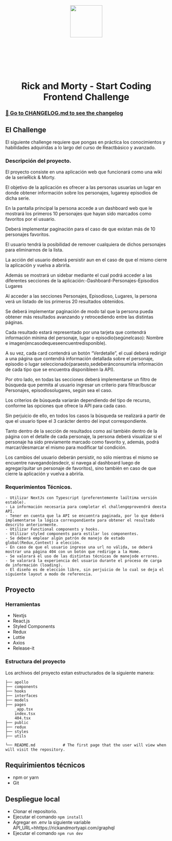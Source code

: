 <br/><br/>
<br/><br/>

<p align="center">
    <img height="100" src="https://process.fs.teachablecdn.com/ADNupMnWyR7kCWRvm76Laz/resize=height:60/https://www.filepicker.io/api/file/MQ7g16QSQhaKHkDUFOFn">
   </p>
   
   
   <br/><br/>
    
 
   
   <br/><br/>
   

   <h1 align="center">Rick and Morty - Start Coding Frontend Challenge</h1>
   
   
### [📖 Go to CHANGELOG.md to see the changelog](CHANGELOG.md)

  
## El Challenge

El siguiente challenge requiere que pongas en práctica los conocimientos y habilidades adquiridas a lo largo del curso de Reactbásico y avanzado.

### Descripción del proyecto.

El proyecto consiste en una aplicación web que funcionará como una wiki de la serieRick & Morty.

El objetivo de la aplicación es ofrecer a las personas usuarias un lugar en donde obtener información sobre los personajes, lugaresy episodios de dicha serie.

En la pantalla principal la persona accede a un dashboard web que le mostrará los primeros 10 personajes que hayan sido marcados como favoritos por el usuario. 

Deberá implementar paginación para el caso de que existan más de 10 personajes favoritos. 

El usuario tendrá la posibilidad de remover cualquiera de dichos personajes para eliminarnos de la lista. 

La acción del usuario deberá persistir aun en el caso de que el mismo cierre la aplicación y vuelva a abrirla. 

Además se mostrará un sidebar mediante el cual podrá acceder a las diferentes secciones de la aplicación:-Dashboard-Personajes-Episodios Lugares 

Al acceder a las secciones Personajes, Episodioso, Lugares, la persona verá un listado de los primeros 20 resultados obtenidos. 

Se deberá implementar paginación de modo tal que la persona pueda obtener más resultados avanzando y retrocediendo entre las distintas páginas. 

Cada resultado estará representado por una tarjeta que contendrá información mínima del personaje, lugar o episodio(segúnelcaso): Nombre e imagen(encasodequeseencuentredisponible). 

A su vez, cada card contendrá un botón “Verdetalle”, el cual deberá redirigir a una página que contendrá información detallada sobre el personaje, episodio o lugar seleccionado(paraesto,sedeberánconsumirla información de cada tipo que se encuentra disponibleen la API).

Por otro lado, en todas las secciones deberá implementarse un filtro de búsqueda que permita al usuario ingresar un criterio para filtrar/buscar Personajes, episodiosolugares, según sea el caso. 

Los criterios de búsqueda variarán dependiendo del tipo de recurso, conforme las opciones que ofrece la API para cada caso. 

Sin perjuicio de ello, en todos los casos la búsqueda se realizará a partir de que el usuario tipee el 3 carácter dentro del input correspondiente. 

Tanto dentro de la sección de resultados como así también dentro de la página con el detalle de cada personaje, la persona deberá visualizar si el personaje ha sido previamente marcado como favorito y, además, podrá marcar/desmarcar el mismo para modificar tal condición. 

Los cambios del usuario deberán persistir, no sólo mientras el mismo se encuentre navegando(esdecir, si navega al dashboard luego de agregar/quitar un personaje de favoritos), sino también en caso de que cierre la aplicación y vuelva a abrirla.

### Requerimientos Técnicos.

    - Utilizar NextJs con Typescript (preferentemente laúltima versión estable).
    - La información necesaria para completar el challengeprovendrá deesta API.
    - Tener en cuenta que la API se encuentra paginada, por lo que deberá implementarse la lógica correspondiente para obtener el resultado descrito anteriormente.
    - Utilizar Functional components y hooks.
    - Utilizar styled components para estilar los componentes.
    - Se deberá emplear algún patrón de manejo de estado global(Redux,Context) a elección.
    - En caso de que el usuario ingrese una url no válida, se deberá mostrar una página 404 con un botón que redirige a la Home.
    - Se valorará el uso de las distintas técnicas de manejode errores.
    - Se valorará la experiencia del usuario durante el proceso de carga de información (loading).
    - El diseño es de elección libre, sin perjuicio de lo cual se deja el siguiente layout a modo de referencia.



## Proyecto

### Herramientas

- Nextjs
- React.js
- Styled Components
- Redux
- Lottie
- Axios
- Release-it

### Estructura del proyecto
Los archivos del proyecto estan estructurados de la siguiente manera:

    ├── apollo              
    ├── components
    ├── hooks         
    ├── interfaces     
    ├── models           
    ├── pages  
        _app.tsx
        index.tsx
        404.tsx
    ├── public          
    ├── redux       
    ├── styles   
    ├── utils  

    └── README.md            # The first page that the user will view when will visit the repository.

## Requirimientos técnicos
* npm or yarn
* Git

## Despliegue local

* Clonar el repositorio.
* Ejecutar el comando `npm install`
* Agregar en .env la siguiente variable API_URL=hhttps://rickandmortyapi.com/graphql
* Ejecutar el comando `npm run dev`
